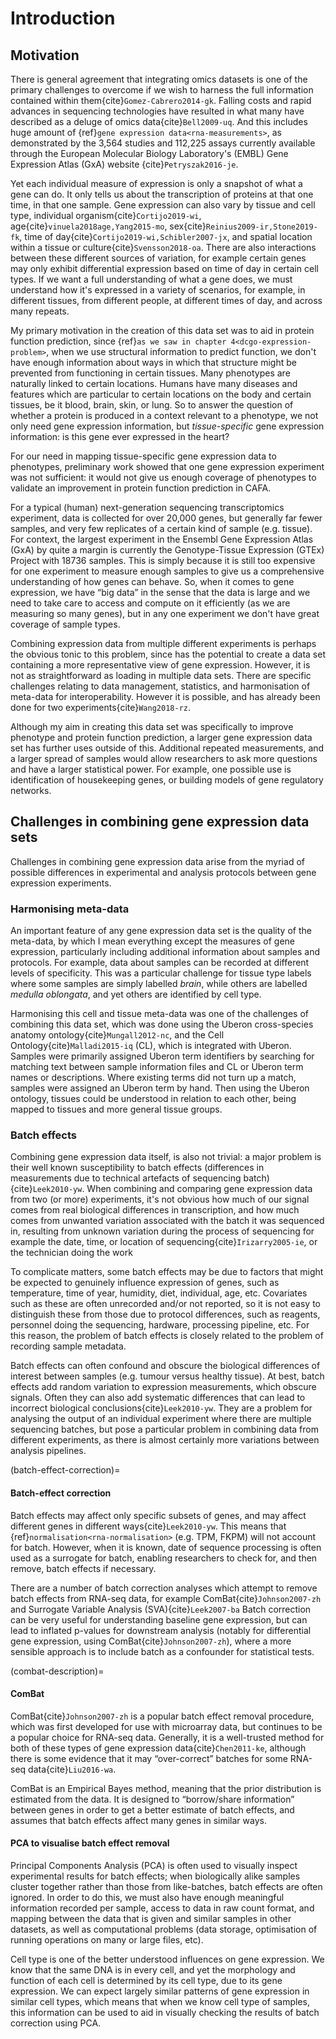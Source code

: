 # Introduction
[//]: # (TODO: Put basically an abstract in this space between title and motivation)
<!--
The included experiments were chosen to minimise differences between data pipelines (which could be a source of data artefacts), to maximise information about different tissues, and to ensure that we have as balanced an "experimental design" as possible (which is important for batch effect removal).

In order to ensure the interoperability of the final combined data set, the meta-data about the experiments is also combined, and mapped to the Uberon tissue ontology, using the Ontolopy package developed for this task, described in {ref}`the previous chapter<c06-ontolopy>`. 
-->

## Motivation

There is general agreement that integrating omics datasets is one of the primary challenges to overcome if we wish to harness the full information contained within them{cite}`Gomez-Cabrero2014-gk`. 
Falling costs and rapid advances in sequencing technologies have resulted in what many have described as a deluge of omics data{cite}`Bell2009-uq`. 
And this includes huge amount of {ref}`gene expression data<rna-measurements>`, as demonstrated by the 3,564 studies and 112,225 assays currently available through the European Molecular Biology Laboratory's (EMBL) Gene Expression Atlas (GxA) website {cite}`Petryszak2016-je`.

Yet each individual measure of expression is only a snapshot of what a gene can do. 
It only tells us about the transcription of proteins at that one time, in that one sample.
Gene expression can also vary by tissue and cell type, individual organism{cite}`Cortijo2019-wi`, age{cite}`vinuela2018age,Yang2015-mo`, sex{cite}`Reinius2009-ir,Stone2019-fk`, time of day{cite}`Cortijo2019-wi,Schibler2007-jx`, and spatial location within a tissue or culture{cite}`Svensson2018-oa`. 
There are also interactions between these different sources of variation, for example certain genes may only exhibit differential expression based on time of day in certain cell types.
If we want a full understanding of what a gene does, we must understand how it's expressed in a variety of scenarios, for example, in different tissues, from different people, at different times of day, and across many repeats. 

My primary motivation in the creation of this data set was to aid in protein function prediction, since {ref}`as we saw in chapter 4<dcgo-expression-problem>`, when we use structural information to predict function, we don't have enough information about ways in which that structure might be prevented from functioning in certain tissues.
Many phenotypes are naturally linked to certain locations.
Humans have many diseases and features which are particular to certain locations on the body and certain tissues, be it blood, brain, skin, or lung.
So to answer the question of whether a protein is produced in a context relevant to a phenotype, we not only need gene expression information, but *tissue-specific* gene expression information: is this gene ever expressed in the heart?

For our need in mapping tissue-specific gene expression data to phenotypes, preliminary work showed that one gene expression experiment was not sufficient: it would not give us enough coverage of phenotypes to validate an improvement in protein function prediction in CAFA.

For a typical (human) next-generation sequencing transcriptomics experiment, data is collected for over 20,000 genes, but generally far fewer samples, and very few replicates of a certain kind of sample (e.g. tissue). 
For context, the largest experiment in the Ensembl Gene Expression Atlas (GxA) by quite a margin is currently the Genotype-Tissue Expression (GTEx) Project with 18736 samples.
This is simply because it is still too expensive for one experiment to measure enough samples to give us a comprehensive understanding of how genes can behave.
So, when it comes to gene expression, we have “big data” in the sense that the data is large and we need to take care to access and compute on it efficiently (as we are measuring so many genes), but in any one experiment we don't have great coverage of sample types.

[//]: # (TODO: Using only dcGO + ontolopy + FANTOM data, how many terms + proteins can we say something about? Why is that not enough? How many CAGI training set would that tell us about? Preliminary work: show basic coverage of one data set - for gene expression only: over UBERON. Note: coverage can be improved by mapping phenotypes: tissues as well as increasing gene expression data)

Combining expression data from multiple different experiments is perhaps the obvious tonic to this problem, since has the potential to create a data set containing a more representative view of gene expression.
However, it is not as straightforward as loading in multiple data sets.
There are specific challenges relating to data management, statistics, and harmonisation of meta-data for interoperability.
However it is possible, and has already been done for two experiments{cite}`Wang2018-rz`. 

Although my aim in creating this data set was specifically to improve phenotype and protein function prediction, a larger gene expression data set has further uses outside of this.
Additional repeated measurements, and a larger spread of samples would allow researchers to ask more questions and have a larger statistical power.
For example, one possible use is identification of housekeeping genes, or building models of gene regulatory networks.

## Challenges in combining gene expression data sets
Challenges in combining gene expression data arise from the myriad of possible differences in experimental and analysis protocols between gene expression experiments. 

### Harmonising meta-data
An important feature of any gene expression data set is the quality of the meta-data, by which I mean everything except the measures of gene expression, particularly including additional information about samples and protocols. 
For example, data about samples can be recorded at different levels of specificity.
This was a particular challenge for tissue type labels where some samples are simply labelled *brain*, while others are labelled *medulla oblongata*, and yet others are identified by cell type.

[//]: # (TODO: Move following paragraph to data wrangling?)
Harmonising this cell and tissue meta-data was one of the challenges of combining this data set, which was done using the Uberon cross-species anatomy ontology{cite}`Mungall2012-nc`, and the Cell Ontology{cite}`Malladi2015-iq` (CL), which is integrated with Uberon. 
Samples were primarily assigned Uberon term identifiers by searching for matching text between sample information files and CL or Uberon term names or descriptions.
Where existing terms did not turn up a match, samples were assigned an Uberon term by hand.
Then using the Uberon ontology, tissues could be understood in relation to each other, being mapped to tissues and more general tissue groups.

### Batch effects
[//]: # (TODO: Check if batch effects are mentioned previously)
Combining gene expression data itself, is also not trivial: a major problem is their well known susceptibility to batch effects (differences in measurements due to technical artefacts of sequencing batch){cite}`Leek2010-yw`. 
When combining and comparing gene expression data from two (or more) experiments, it's not obvious how much of our signal comes from real biological differences in transcription, and how much comes from unwanted variation associated with the batch it was sequenced in, resulting from unknown variation during the process of sequencing for example the date, time, or location of sequencing{cite}`Irizarry2005-ie`, or the technician doing the work

To complicate matters, some batch effects may be due to factors that might be expected to genuinely influence expression of genes, such as temperature, time of year, humidity, diet, individual, age, etc.
Covariates such as these are often unrecorded and/or not reported, so it is not easy to distinguish these from those due to protocol differences, such as reagents, personnel doing the sequencing, hardware, processing pipeline, etc. 
For this reason, the problem of batch effects is closely related to the problem of recording sample metadata. 

Batch effects can often confound and obscure the biological differences of interest between samples (e.g. tumour versus healthy tissue). 
At best, batch effects add random variation to expression measurements, which obscure signals. 
Often they can also add systematic differences that can lead to incorrect biological conclusions{cite}`Leek2010-yw`. 
They are a problem for analysing the output of an individual experiment where there are multiple sequencing batches, but pose a particular problem in combining data from different experiments, as there is almost certainly more variations between analysis pipelines.
 
(batch-effect-correction)=
#### Batch-effect correction
Batch effects may affect only specific subsets of genes, and may affect different genes in different ways{cite}`Leek2010-yw`. 
This means that {ref}`normalisation<rna-normalisation>` (e.g. TPM, FKPM) will not account for batch.
However, when it is known, date of sequence processing is often used as a surrogate for batch, enabling researchers to check for, and then remove, batch effects if necessary. 

There are a number of batch correction analyses which attempt to remove batch effects from RNA-seq data, for example ComBat{cite}`Johnson2007-zh` and Surrogate Variable Analysis (SVA){cite}`Leek2007-ba`
Batch correction can be very useful for understanding baseline gene expression, but can lead to inflated p-values for downstream analysis (notably for differential gene expression, using ComBat{cite}`Johnson2007-zh`), where a more sensible approach is to include batch as a confounder for statistical tests. 

(combat-description)=
#### ComBat
[//]: # (TODO: Explain need for "balanced experimental design")
ComBat{cite}`Johnson2007-zh` is a popular batch effect removal procedure, which was first developed for use with microarray data, but continues to be a popular choice for RNA-seq data. 
Generally, it is a well-trusted method for both of these types of gene expression data{cite}`Chen2011-ke`, although there is some evidence that it may “over-correct” batches for some RNA-seq data{cite}`Liu2016-wa`.

ComBat is an Empirical Bayes method, meaning that the prior distribution is estimated from the data. 
It is designed to “borrow/share information” between genes in order to get a better estimate of batch effects, and assumes that batch effects affect many genes in similar ways.

#### PCA to visualise batch effect removal
Principal Components Analysis (PCA) is often used to visually inspect experimental results for batch effects; when biologically alike samples cluster together rather than those from like-batches, batch effects are often ignored. 
In order to do this, we must also have enough meaningful information recorded per sample, access to data in raw count format, and mapping between the data that is given and similar samples in other datasets, as well as computational problems (data storage, optimisation of running operations on many or large files, etc). 

Cell type is one of the better understood influences on gene expression. 
We know that the same DNA is in every cell, and yet the morphology and function of each cell is determined by its cell type, due to its gene expression. 
We can expect largely similar patterns of gene expression in similar cell types, which means that when we know cell type of samples, this information can be used to aid in visually checking the results of batch correction using PCA.
